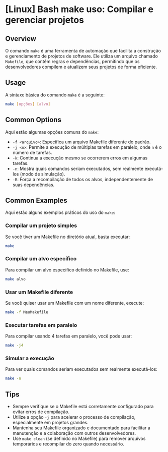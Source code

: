 # [Linux] Bash make uso: Compilar e gerenciar projetos

## Overview
O comando `make` é uma ferramenta de automação que facilita a construção e gerenciamento de projetos de software. Ele utiliza um arquivo chamado `Makefile`, que contém regras e dependências, permitindo que os desenvolvedores compilem e atualizem seus projetos de forma eficiente.

## Usage
A sintaxe básica do comando `make` é a seguinte:

```bash
make [opções] [alvo]
```

## Common Options
Aqui estão algumas opções comuns do `make`:

- `-f <arquivo>`: Especifica um arquivo Makefile diferente do padrão.
- `-j <n>`: Permite a execução de múltiplas tarefas em paralelo, onde `n` é o número de tarefas.
- `-k`: Continua a execução mesmo se ocorrerem erros em algumas tarefas.
- `-n`: Mostra quais comandos seriam executados, sem realmente executá-los (modo de simulação).
- `-B`: Força a recompilação de todos os alvos, independentemente de suas dependências.

## Common Examples
Aqui estão alguns exemplos práticos do uso do `make`:

### Compilar um projeto simples
Se você tiver um Makefile no diretório atual, basta executar:

```bash
make
```

### Compilar um alvo específico
Para compilar um alvo específico definido no Makefile, use:

```bash
make alvo
```

### Usar um Makefile diferente
Se você quiser usar um Makefile com um nome diferente, execute:

```bash
make -f MeuMakefile
```

### Executar tarefas em paralelo
Para compilar usando 4 tarefas em paralelo, você pode usar:

```bash
make -j4
```

### Simular a execução
Para ver quais comandos seriam executados sem realmente executá-los:

```bash
make -n
```

## Tips
- Sempre verifique se o Makefile está corretamente configurado para evitar erros de compilação.
- Utilize a opção `-j` para acelerar o processo de compilação, especialmente em projetos grandes.
- Mantenha seu Makefile organizado e documentado para facilitar a manutenção e a colaboração com outros desenvolvedores.
- Use `make clean` (se definido no Makefile) para remover arquivos temporários e recompilar do zero quando necessário.